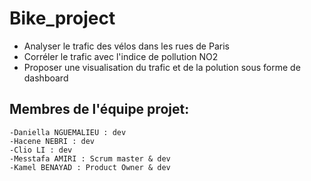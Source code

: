 # Bike_project

- Analyser le trafic des vélos dans les rues de Paris
- Corréler le trafic avec l'indice de pollution NO2 
- Proposer une visualisation du trafic et de la polution sous forme de dashboard

## Membres de l'équipe projet:	
	-Daniella NGUEMALIEU : dev
	-Hacene NEBRI : dev
	-Clio LI : dev
	-Messtafa AMIRI : Scrum master & dev
	-Kamel BENAYAD : Product Owner & dev
